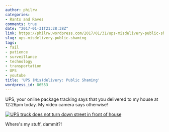 ```yaml
---
author: philrw
categories:
- Rants and Raves
comments: true
date: "2017-01-31T21:28:38Z"
link: https://philrw.wordpress.com/2017/01/31/ups-misdelivery-public-shaming/
slug: ups-misdelivery-public-shaming
tags:
- fail
- patience
- surveillance
- technology
- transportation
- UPS
- youtube
title: 'UPS (Mis)delivery: Public Shaming'
wordpress_id: 86553
---
```


UPS, your online package tracking says that you delivered to my house at 12:26pm today. My video camera says otherwise!

[![UPS truck does not turn down street in front of house](http://img.youtube.com/vi/BRTR6PcoECE/0.jpg)](http://www.youtube.com/watch?v=BRTR6PcoECE)

Where's my stuff, dammit?!
